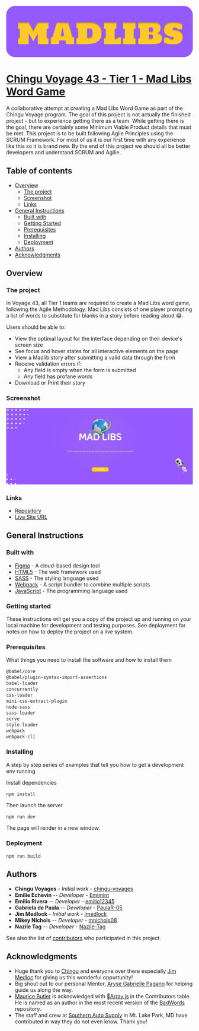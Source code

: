 ![](/dist/Readme_frame.png)

# [Chingu Voyage 43 - Tier 1 - Mad Libs Word Game](https://github.com/chingu-voyages/v43-tier1-team-09)

A collaborative attempt at creating a Mad Libs Word Game as part of the Chingu Voyage program. The goal of this project is not actually the finished project - but to experience getting there as a team. While getting there is the goal, there are certainly some Minimum Viable Product details that must be met. This project is to be built following Agile Principles using the SCRUM Framework. For most of us it is our first time with any experience like this so it is brand new. By the end of this project we should all be better developers and understand SCRUM and Agilie.

## Table of contents

- [Overview](#overview)
  - [The project](#the-project)
  - [Screenshot](#screenshot)
  - [Links](#links)
- [General Instructions](#general-instructions)
  - [Built with](#built-with)
  - [Getting Started](#getting-started)
  - [Prerequisites](#Prerequisites)
  - [Installing](#installing)
  - [Deployment](#deployment)
- [Authors](#authors)
- [Acknowledgments](#acknowledgments)

## Overview

### The project

In Voyage 43, all Tier 1 teams are required to create a Mad Libs word game, following the Agile Methodology. Mad Libs consists of one player prompting a list of words to substitute for blanks in a story before reading aloud :joy:.

Users should be able to:

- View the optimal layout for the interface depending on their device's screen size
- See focus and hover states for all interactive elements on the page
- View a Madlib story after submitting a valid data through the form
- Receive validation errors if:
  - Any field is empty when the form is submitted
  - Any field has profane words
- Download or Print their story

### Screenshot

![](../dist/screenshot.jpg)

### Links

- [Repository](https://github.com/chingu-voyages/v43-tier1-team-09)
- [Live Site URL](https://v43-tier1-team-09.netlify.app/)

## General Instructions

### Built with

- [Figma](https://www.figma.com/) - A cloud-based design tool
- [HTML5](https://developer.mozilla.org/en-US/docs/Glossary/HTML5) - The web framework used
- [SASS](https://sass-lang.com/) - The styling language used
- [Webpack](https://webpack.js.org/) - A script bundler to combine multiple scripts
- [JavaScript](https://developer.mozilla.org/en-US/docs/Web/JavaScript) - The programming language used

### Getting started

These instructions will get you a copy of the project up and running on your local machine for development and testing purposes. See deployment for notes on how to deploy the project on a live system.

### Prerequisites

What things you need to install the software and how to install them

```
@babel/core
@babel/plugin-syntax-import-assertions
babel-loader
concurrently
css-loader
mini-css-extract-plugin
node-sass
sass-loader
serve
style-loader
webpack
webpack-cli
```

### Installing

A step by step series of examples that tell you how to get a development env running

Install dependencies

```
npm install
```

Then launch the server

```
npm run dev
```

The page will render in a new window.

### Deployment

```
npm run build
```

## Authors

- **Chingu Voyages** - _Initial work_ - [chingu-voyages](https://github.com/chingu-voyages)
- **Emilie Echevin** -- _Developer_ - [Emimint](https://github.com/Emimint)
- **Emilio Rivera** -- _Developer_ - [emilio12345](https://github.com/emilio12345)
- **Gabriela de Paula** -- _Developer_ - [PaulaR-05](https://github.com/PaulaR-05)
- **Jim Medlock** - _Initial work_ - [jmedlock](https://github.com/jdmedlock)
- **Mikey Nichols** -- _Developer_ - [mnichols08](https://github.com/mnichols08)
- **Nazile Tag** -- _Developer_ - [Nazile-Tag](https://github.com/Nazile-Tag)

See also the list of [contributors](/CONTRIBUTORS.md) who participated in this project.

## Acknowledgments

- Huge thank you to [Chingu](https://www.chingu.io/) and everyone over there especially [Jim Medloc](https://github.com/jdmedlock) for giving us this wonderful oppurtunity!
- Big shout out to our personal Mentor, [Aryse Gabrielle Pagano](https://github.com/medic1111) for helping guide us along the way.
- [Maurice Butler](https://github.com/MauriceButler) is acknowledged with 🔣[Array.js](https://github.com/MauriceButler/badwords/blob/master/array.js) in the Contributors table. He is named as an author in the most recent version of the [BadWords](https://github.com/MauriceButler/badwords) repository.
- The staff and crew at [Southern Auto Supply](https://www.napaonline.com/en/md/oakland/store/804877) in Mt. Lake Park, MD have contributed in way they do not even know. Thank you!
